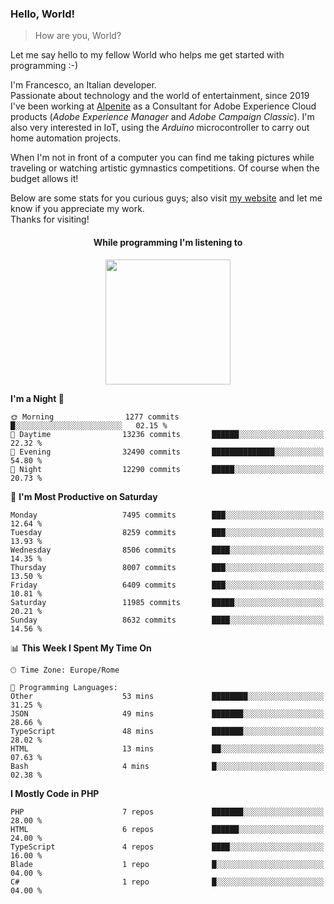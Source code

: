 ### Hello, World!

> How are you, World?

Let me say hello to my fellow World who helps me get started with programming :-)

I'm Francesco, an Italian developer.  
Passionate about technology and the world of entertainment, since 2019 I've been working at [Alpenite](https://www.alpenite.com) as a Consultant for Adobe Experience Cloud products (*Adobe Experience Manager* and *Adobe Campaign Classic*). I'm also very interested in IoT, using the *Arduino* microcontroller to carry out home automation projects.

When I'm not in front of a computer you can find me taking pictures while traveling or watching artistic gymnastics competitions. Of course when the budget allows it!

Below are some stats for you curious guys; also visit [my website](https://www.francescorega.eu) and let me know if you appreciate my work.  
Thanks for visiting!

<div align="center">
  <h4>While programming I'm listening to</h4>
  <a href="https://apps.francescorega.eu/now-playing/11147232609" target="_blank"><img src="https://apps.francescorega.eu/now-playing/11147232609" width="200"></a>
</div>

<!--START_SECTION:waka-->
**I'm a Night 🦉** 

```text
🌞 Morning                1277 commits        █░░░░░░░░░░░░░░░░░░░░░░░░   02.15 % 
🌆 Daytime                13236 commits       ██████░░░░░░░░░░░░░░░░░░░   22.32 % 
🌃 Evening                32490 commits       ██████████████░░░░░░░░░░░   54.80 % 
🌙 Night                  12290 commits       █████░░░░░░░░░░░░░░░░░░░░   20.73 % 
```
📅 **I'm Most Productive on Saturday** 

```text
Monday                   7495 commits        ███░░░░░░░░░░░░░░░░░░░░░░   12.64 % 
Tuesday                  8259 commits        ███░░░░░░░░░░░░░░░░░░░░░░   13.93 % 
Wednesday                8506 commits        ████░░░░░░░░░░░░░░░░░░░░░   14.35 % 
Thursday                 8007 commits        ███░░░░░░░░░░░░░░░░░░░░░░   13.50 % 
Friday                   6409 commits        ███░░░░░░░░░░░░░░░░░░░░░░   10.81 % 
Saturday                 11985 commits       █████░░░░░░░░░░░░░░░░░░░░   20.21 % 
Sunday                   8632 commits        ████░░░░░░░░░░░░░░░░░░░░░   14.56 % 
```


📊 **This Week I Spent My Time On** 

```text
🕑︎ Time Zone: Europe/Rome

💬 Programming Languages: 
Other                    53 mins             ████████░░░░░░░░░░░░░░░░░   31.25 % 
JSON                     49 mins             ███████░░░░░░░░░░░░░░░░░░   28.66 % 
TypeScript               48 mins             ███████░░░░░░░░░░░░░░░░░░   28.02 % 
HTML                     13 mins             ██░░░░░░░░░░░░░░░░░░░░░░░   07.63 % 
Bash                     4 mins              █░░░░░░░░░░░░░░░░░░░░░░░░   02.38 % 
```

**I Mostly Code in PHP** 

```text
PHP                      7 repos             ███████░░░░░░░░░░░░░░░░░░   28.00 % 
HTML                     6 repos             ██████░░░░░░░░░░░░░░░░░░░   24.00 % 
TypeScript               4 repos             ████░░░░░░░░░░░░░░░░░░░░░   16.00 % 
Blade                    1 repo              █░░░░░░░░░░░░░░░░░░░░░░░░   04.00 % 
C#                       1 repo              █░░░░░░░░░░░░░░░░░░░░░░░░   04.00 % 
```




<!--END_SECTION:waka-->
